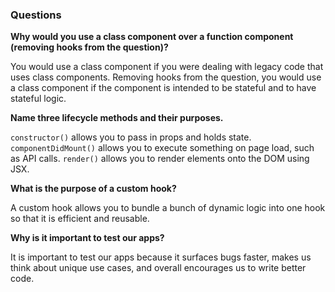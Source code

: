 ### Questions

**Why would you use a class component over a function component (removing hooks from the question)?**

You would use a class component if you were dealing with legacy code that uses class components. Removing hooks from the question, you would use a class component if the component is intended to be stateful and to have stateful logic.

**Name three lifecycle methods and their purposes.**

`constructor()` allows you to pass in props and holds state. `componentDidMount()` allows you to execute something on page load, such as API calls. `render()` allows you to render elements onto the DOM using JSX.

**What is the purpose of a custom hook?**

A custom hook allows you to bundle a bunch of dynamic logic into one hook so that it is efficient and reusable.

**Why is it important to test our apps?**

It is important to test our apps because it surfaces bugs faster, makes us think about unique use cases, and overall encourages us to write better code.